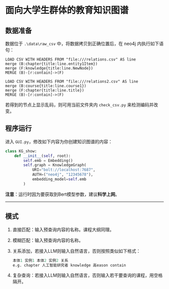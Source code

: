# 面向大学生群体的教育知识图谱

## 数据准备

数据位于 `.\data\raw_csv` 中，将数据拷贝到正确位置后，在 neo4j 内执行如下语句：

```cypher
LOAD CSV WITH HEADERS FROM "file:///relations.csv" AS line 
merge (B:chapter{title:line.entity1Item})
merge (F:knowledge{title:line.NewNode})
MERGE (B)-[r:contain]->(F)

LOAD CSV WITH HEADERS FROM "file:///relations2.csv" AS line 
merge (B:course{title:line.course1})
merge (F:chapter{title:line.title})
MERGE (B)-[r:contain]->(F)
```

若得到的节点上显示乱码，则可用当前文件夹内 `check_csv.py` 来检测编码并改变。

## 程序运行

进入 `GUI.py`，修改如下内容为你创建知识图谱的内容：

```python
class KG_show:
    def __init__(self, root):
        self.emb = Embedding()
        self.graph = KnowledgeGraph(
            URI="bolt://localhost:7687",
            AUTH=("neo4j", "12345678"),
            embedding_model=self.emb
        )
```

**注意**：运行时因为要获取到Bert模型参数，建议**科学上网**。

---

## 模式

1. 直接匹配：输入预查询内容的名称。课程大纲同理。

2. 模糊匹配：输入预查询内容的名称。

3. 关系添加，若接入LLM则输入自然语言，否则按照类似如下格式：

   ```python
   本体1 实例1 本体2 实例2 关系
   e.g. chapter 人工智能研究者 knowledge 高eason contain
   ```

4. 复杂查询：若接入LLM则输入自然语言，否则输入若干要查询的课程，用空格隔开。
